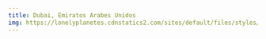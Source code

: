 ```yaml
---
title: Dubai, Emiratos Arabes Unidos
img: https://lonelyplanetes.cdnstatics2.com/sites/default/files/styles/max_1300x1300/public/fotos/EAU_Dubai_500px_27197987_Joel%20Jacla_500px.jpg?itok=gRRfYa65
---
```


